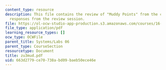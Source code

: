 ```yaml
---
content_type: resource
description: This file contains the review of "Muddy Points" from the course and student
  responses from the review session.
file: https://ol-ocw-studio-app-production.s3.amazonaws.com/courses/16-01-unified-engineering-i-ii-iii-iv-fall-2005-spring-2006/663d2779ce70738abd09baeb50ece46e_zu3mud.pdf
file_type: application/pdf
learning_resource_types: []
ocw_type: OCWFile
parent_title: Systems/Labs 06
parent_type: CourseSection
resourcetype: Document
title: zu3mud.pdf
uid: 663d2779-ce70-738a-bd09-baeb50ece46e
---
```

